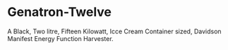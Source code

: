 # Genatron-Twelve
A Black, Two litre, Fifteen Kilowatt, Icce Cream Container sized, Davidson Manifest Energy Function Harvester. 
